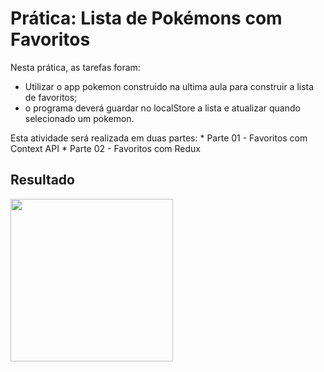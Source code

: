 # Prática: Lista de Pokémons com Favoritos

Nesta prática, as tarefas foram:

- Utilizar o app pokemon construido na ultima aula para construir a lista de favoritos;
- o programa deverá guardar no localStore a lista e atualizar quando selecionado um pokemon.

Esta atividade será realizada em duas partes:
    * Parte 01 - Favoritos com Context API
	* Parte 02 - Favoritos com Redux 

## Resultado
<img height="260em" src="https://github.com/GiovaniDamian/front-end-awari/assets/60575219/5f29fd79-69cc-4908-8c2c-11d57979c2d3"/>
